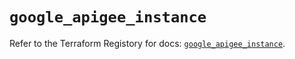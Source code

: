 # `google_apigee_instance`

Refer to the Terraform Registory for docs: [`google_apigee_instance`](https://registry.terraform.io/providers/hashicorp/google/5.5.0/docs/resources/apigee_instance).
